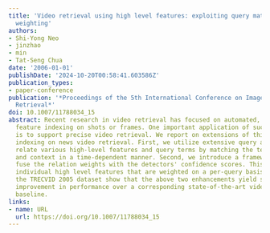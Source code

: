 ```yaml
---
title: 'Video retrieval using high level features: exploiting query matching and confidence-based
  weighting'
authors:
- Shi-Yong Neo
- jinzhao
- min
- Tat-Seng Chua
date: '2006-01-01'
publishDate: '2024-10-20T00:58:41.603586Z'
publication_types:
- paper-conference
publication: '*Proceedings of the 5th International Conference on Image and Video
  Retrieval*'
doi: 10.1007/11788034_15
abstract: Recent research in video retrieval has focused on automated, high-level
  feature indexing on shots or frames. One important application of such indexing
  is to support precise video retrieval. We report on extensions of this semantic
  indexing on news video retrieval. First, we utilize extensive query analysis to
  relate various high-level features and query terms by matching the textual description
  and context in a time-dependent manner. Second, we introduce a framework to effectively
  fuse the relation weights with the detectors' confidence scores. This results in
  individual high level features that are weighted on a per-query basis. Tests on
  the TRECVID 2005 dataset show that the above two enhancements yield significant
  improvement in performance over a corresponding state-of-the-art video retrieval
  baseline.
links:
- name: URL
  url: https://doi.org/10.1007/11788034_15
---
```

